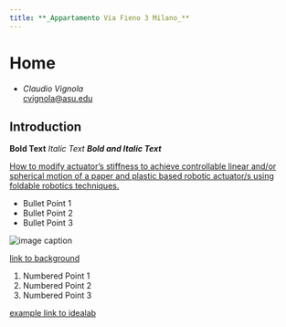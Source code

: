 ```yaml
---
title: **_Appartamento Via Fieno 3 Milano_**
---
```


# Home
* _Claudio Vignola_     
cvignola@asu.edu

## Introduction





**Bold Text**
_Italic Text_
**_Bold and Italic Text_**

[How to modify actuator’s stiffness to achieve controllable linear and/or spherical motion of a paper and plastic based robotic actuator/s using foldable robotics techniques.](/researchquestion)

* Bullet Point 1
* Bullet Point 2
* Bullet Point 3

![image caption](https://idealab.asu.edu/assets/images/research/jumper1.png)

[link to background](/background)

1. Numbered Point 1
1. Numbered Point 2
1. Numbered Point 3

[example link to idealab](https://idealab.asu.edu)
